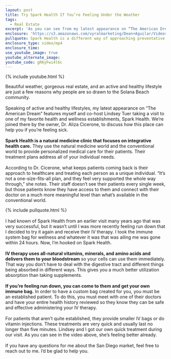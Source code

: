 ```yaml
---
layout: post
title: Try Spark Health If You’re Feeling Under the Weather
tags:
  - Real Estate
excerpt: 'As you can see from my latest appearance on “The American Dream,” Spark Health might be just what you need if you’re feeling under the weather.'
enclosure: 'https://s3.amazonaws.com/vyralmarketing/Dean+Aguilar/Videos/2017/Try+Spark+Health+If+Youre+Feeling+Under+the+Weather+-+San+Diego+Real+Estate+Agent.mp4'
pullquote: Spark Health is a different way of approaching preventative care.
enclosure_type: video/mp4
enclosure_time:
use_youtube_image: true
youtube_alternate_image:
youtube_code: gR6yFwi4l6c
---
```



{% include youtube.html %}

Beautiful weather, gorgeous real estate, and an active and healthy lifestyle are just a few reasons why people are so drawn to the Solana Beach community.&nbsp;
<br>&nbsp;
<br>Speaking of active and healthy lifestyles, my latest appearance on “The American Dream” features myself and co-host Lindsey Tuer taking a visit to one of my favorite health and wellness establishments, Spark Health. We’re joined there by the owner, Dr. Aliza Cicerone, to discuss how this place can help you if you’re feeling sick.&nbsp;
<br>&nbsp;
<br>**Spark Health is a natural medicine clinic that focuses on integrative health care.** They use the natural medicine world and the conventional world to provide personalized medical care for their patients. Their treatment plans address all of your individual needs.&nbsp;
<br>&nbsp;
<br>According to Dr. Cicerone, what keeps patients coming back is their approach to healthcare and treating each person as a unique individual. “It’s not a one-size-fits-all plan, and they feel very supported the whole way through,” she notes. Their staff doesn’t see their patients every single week, but those patients know they have access to them and connect with their doctor on a much more meaningful level than what’s available in the conventional world.&nbsp;

{% include pullquote.html %}
<br>&nbsp;
<br>I had known of Spark Health from an earlier visit many years ago that was very successful, but it wasn’t until I was more recently feeling run down that I decided to try it again and receive their IV therapy. I took the immune system bag for wellness and whatever it was that was ailing me was gone within 24 hours. Now, I’m hooked on Spark Health.
<br>&nbsp;
<br>**IV therapy uses all-natural vitamins, minerals, and amino acids and delivers them to your bloodstream** so your cells can use them immediately. That way you don’t have to deal with the digestive tract and different things being absorbed in different ways. This gives you a much better utilization absorption than taking supplements.&nbsp;
<br>&nbsp;
<br>**If you’re feeling run down, you can come to them and get your own immune bag.** In order to have a custom bag created for you, you must be an established patient. To do this, you must meet with one of their doctors and have your entire health history reviewed so they know they can be safe and effective administering your IV therapy.&nbsp;
<br>&nbsp;
<br>For patients that aren’t quite established, they provide smaller IV bags or do vitamin injections. These treatments are very quick and usually last no longer than five minutes. Lindsey and I got our own quick treatment during our visit. As you can see in the video above, she’s feeling better already.&nbsp;
<br>&nbsp;
<br>If you have any questions for me about the San Diego market, feel free to reach out to me. I’d be glad to help you.&nbsp;